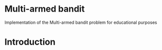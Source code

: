 # Multi-armed bandit 
Implementation of the Multi-armed bandit problem for educational purposes

# Introduction
